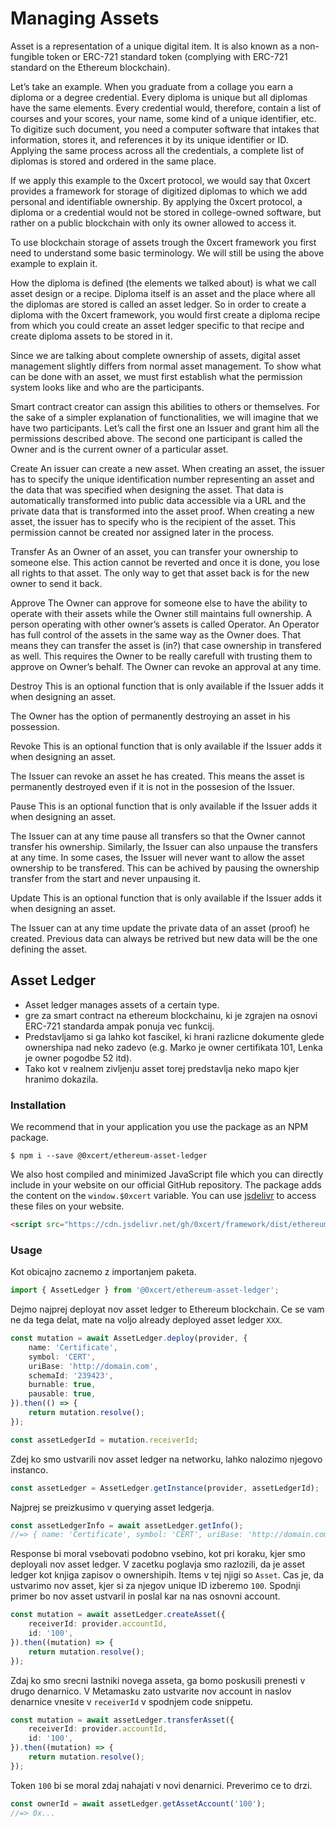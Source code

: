 # Managing Assets

Asset is a representation of a unique digital item. It is also known as a non-fungible token or ERC-721 standard token (complying with ERC-721 standard on the Ethereum blockchain).

Let’s take an example. When you graduate from a collage you earn a diploma or a degree credential. Every diploma is unique but all diplomas have the same elements. Every credential would, therefore, contain a list of courses and your scores, your name, some kind of a unique identifier, etc. To digitize such document, you need a computer software that intakes that information, stores it, and references it by its unique identifier or ID. Applying the same process across all the credentials, a complete list of diplomas is stored and ordered in the same place.

If we apply this example to the 0xcert protocol, we would say that 0xcert provides a framework for storage of digitized diplomas to which we add personal and identifiable ownership. By applying the 0xcert protocol, a diploma or a credential would not be stored in college-owned software, but rather on a public blockchain with only its owner allowed to access it.

To use blockchain storage of assets trough the 0xcert framework you first need to understand some basic terminology. We will still be using the above example to explain it.

How the diploma is defined (the elements we talked about) is what we call asset design or a recipe. Diploma itself is an asset and the place where all the diplomas are stored is called an asset ledger. So in order to create a diploma with the 0xcert framework, you would first create a diploma recipe from which you could create an asset ledger specific to that recipe and create diploma assets to be stored in it.

Since we are talking about complete ownership of assets, digital asset management slightly differs from normal asset management. To show what can be done with an asset, we must first establish what the permission system looks like and who are the participants. 

Smart contract creator can assign this abilities to others or themselves. For the sake of a simpler explanation of functionalities, we will imagine that we have two participants. Let’s call the first one an Issuer and grant him all the permissions described above. The second one participant is called the Owner and is the current owner of a particular asset.

Create
An issuer can create a new asset. When creating an asset, the issuer has to specify the unique identification number representing an asset and the data that was specified when designing the asset. That data is automatically transformed into public data accessible via a URL and the private data that is transformed into the asset proof. When creating a new asset, the issuer has to specify who is the recipient of the asset. This permission cannot be created nor assigned later in the process.

Transfer
As an Owner of an asset, you can transfer your ownership to someone else. This action cannot be reverted and once it is done, you lose all rights to that asset. The only way to get that asset back is for the new owner to send it back.

Approve
The Owner can approve for someone else to have the ability to operate with their assets while the Owner still maintains full ownership. A person operating with other owner’s assets is called Operator. An Operator has full control of the assets in the same way as the Owner does. That means they can transfer the asset is (in?) that case ownership in transfered as well. This requires the Owner to be really carefull with trusting them to approve on Owner’s behalf. The Owner can revoke an approval at any time.

Destroy
This is an optional function that is only available if the Issuer adds it when designing an asset.

The Owner has the option of permanently destroying an asset in his possession.

Revoke
This is an optional function that is only available if the Issuer adds it when designing an asset.

The Issuer can revoke an asset he has created. This means the asset is permanently destroyed even if it is not in the possesion of the Issuer.

Pause
This is an optional function that is only available if the Issuer adds it when designing an asset.

The Issuer can at any time pause all transfers so that the Owner cannot transfer his ownership. Similarly, the Issuer can also unpause the transfers at any time. In some cases, the Issuer will never want to allow the asset ownership to be transfered. This can be achived by pausing the ownership transfer from the start and never unpausing it.

Update
This is an optional function that is only available if the Issuer adds it when designing an asset.

The Issuer can at any time update the private data of an asset (proof) he created. Previous data can always be retrived but new data will be the one defining the asset.

## Asset Ledger

- Asset ledger manages assets of a certain type.
- gre za smart contract na ethereum blockchainu, ki je zgrajen na osnovi ERC-721 standarda ampak ponuja vec funkcij. 
- Predstavljamo si ga lahko kot fascikel, ki hrani razlicne dokumente glede ownershipa nad neko zadevo (e.g. Marko je owner certifikata 101, Lenka je owner pogodbe 52 itd).
- Tako kot v realnem zivljenju asset torej predstavlja neko mapo kjer hranimo dokazila.

### Installation

We recommend that in your application you use the package as an NPM package.

```shell
$ npm i --save @0xcert/ethereum-asset-ledger
```

We also host compiled and minimized JavaScript file which you can directly include in your website on our official GitHub repository. The package adds the content on the `window.$0xcert` variable. You can use [jsdelivr](https://www.jsdelivr.com) to access these files on your website.

```html
<script src="https://cdn.jsdelivr.net/gh/0xcert/framework/dist/ethereum-asset-ledger.min.js" />
```

### Usage

Kot obicajno zacnemo z importanjem paketa.

```ts
import { AssetLedger } from '@0xcert/ethereum-asset-ledger';
```

Dejmo najprej deployat nov asset ledger to Ethereum blockchain. Ce se vam ne da tega delat, mate na voljo already deployed asset ledger `XXX`.

```ts
const mutation = await AssetLedger.deploy(provider, {
    name: 'Certificate',
    symbol: 'CERT',
    uriBase: 'http://domain.com',
    schemaId: '239423',
    burnable: true,
    pausable: true,
}).then(() => {
    return mutation.resolve();
});

const assetLedgerId = mutation.receiverId;
```

Zdej ko smo ustvarili nov asset ledger na networku, lahko nalozimo njegovo instanco.

```ts
const assetLedger = AssetLedger.getInstance(provider, assetLedgerId);
```

Najprej se preizkusimo v querying asset ledgerja.

```ts
const assetLedgerInfo = await assetLedger.getInfo();
//=> { name: 'Certificate', symbol: 'CERT', uriBase: 'http://domain.com', schemaId: '239423' }
```

Response bi moral vsebovati podobno vsebino, kot pri koraku, kjer smo deployali nov asset ledger. V zacetku poglavja smo razlozili, da je asset ledger kot knjiga zapisov o ownershipih. Items v tej njigi so `Asset`. Cas je, da ustvarimo nov asset, kjer si za njegov unique ID izberemo `100`. Spodnji primer bo nov asset ustvaril in poslal kar na nas osnovni account.

```ts
const mutation = await assetLedger.createAsset({
    receiverId: provider.accountId,
    id: '100',
}).then((mutation) => {
    return mutation.resolve();
});
```

Zdaj ko smo srecni lastniki novega asseta, ga bomo poskusili prenesti v drugo denarnico. V Metamasku zato ustvarite nov account in naslov denarnice vnesite v `receiverId` v spodnjem code snippetu.

```ts
const mutation = await assetLedger.transferAsset({
    receiverId: provider.accountId,
    id: '100',
}).then((mutation) => {
    return mutation.resolve();
});
```

Token `100` bi se moral zdaj nahajati v novi denarnici. Preverimo ce to drzi.

```ts
const ownerId = await assetLedger.getAssetAccount('100');
//=> 0x...
```
